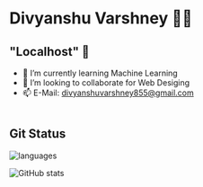 # Divyanshu Varshney 👨‍💻
## "Localhost" 👋

<!--
**0124hitesh/0124hitesh** is a ✨ _special_ ✨ repository because its `README.md` (this file) appears on your GitHub profile.

Here are some ideas to get you started:

- 🔭 I’m currently working on ...
- 🌱 I’m currently learning Machine Learning
- 👯 I’m looking to collaborate on Web Desiging
- 🤔 I’m looking for help with ...
- 💬 Ask me about ...

- 😄 Pronouns: ...
- ⚡ Fun fact: ...
-->

- 🌱 I’m currently learning Machine Learning
- 👯 I’m looking to collaborate for Web Desiging
- 📫 E-Mail: divyanshuvarshney855@gmail.com
<br/><br/>
<!--![Top Langs](https://github-readme-stats.vercel.app/api/top-langs/?username=0124hitesh&theme=tokyonight)<br/>-->
## Git Status

![languages](https://github-readme-stats-eight-theta.vercel.app/api/top-langs/?username=divyanshu-95&layout=compact&hide=css,issues&theme=tokyonight)

<!--![Streak](https://github-readme-streak-stats.herokuapp.com/?user=0124hitesh&show_icons=true&theme=tokyonight)<br/>-->
![GitHub stats](https://github-readme-stats.vercel.app/api?username=divyanshu-95&count_private=true&theme=tokyonight)<br/>

